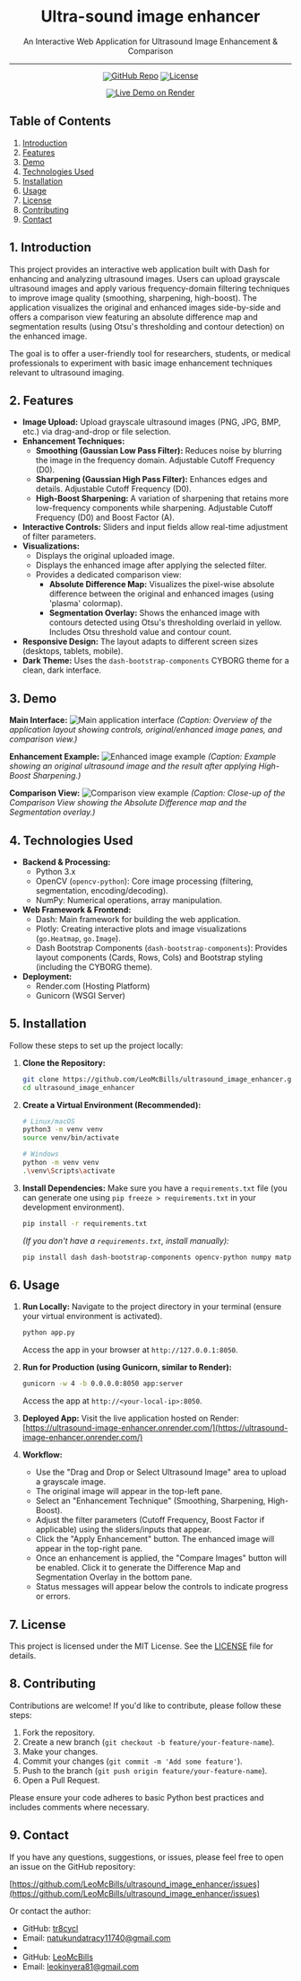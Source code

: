 <!-- markdownlint-disable first-line-h1 -->
<!-- markdownlint-disable html -->
<!-- markdownlint-disable no-duplicate-header -->

<div align="center">
  <h1>Ultra-sound image enhancer</h1>
  <p>An Interactive Web Application for Ultrasound Image Enhancement & Comparison</p>
</div>
<hr>
<div align="center" style="line-height: 1;">
  <!-- Replace placeholders with your actual links -->
  <a href="https://github.com/LeoMcBills/ultrasound_image_enhancer"><img alt="GitHub Repo"
    src="https://img.shields.io/badge/GitHub-Repo-blue?logo=github&logoColor=white"/></a>
  <a href="https://github.com/LeoMcBills/ultrasound_image_enhancer/blob/main/LICENSE"><img alt="License"
    src="https://img.shields.io/badge/License-MIT-yellow.svg"/></a>
  <!-- Add other relevant badges if desired (e.g., deployment link, documentation) -->

  <!-- Updated Live Demo Badge for Render -->
  <a href="https://ultrasound-image-enhancer.onrender.com/"><img alt="Live Demo on Render"
    src="https://img.shields.io/badge/Live_Demo-Online-46E3B7?logo=render&logoColor=white"/></a>
</div>

## Table of Contents

1.  [Introduction](#1-introduction)
2.  [Features](#2-features)
3.  [Demo](#3-demo)
4.  [Technologies Used](#4-technologies-used)
5.  [Installation](#5-installation)
6.  [Usage](#6-usage)
7.  [License](#7-license)
8.  [Contributing](#8-contributing)
9.  [Contact](#9-contact)

## 1. Introduction

This project provides an interactive web application built with Dash for enhancing and analyzing ultrasound images. Users can upload grayscale ultrasound images and apply various frequency-domain filtering techniques to improve image quality (smoothing, sharpening, high-boost). The application visualizes the original and enhanced images side-by-side and offers a comparison view featuring an absolute difference map and segmentation results (using Otsu's thresholding and contour detection) on the enhanced image.

The goal is to offer a user-friendly tool for researchers, students, or medical professionals to experiment with basic image enhancement techniques relevant to ultrasound imaging.

## 2. Features

*   **Image Upload:** Upload grayscale ultrasound images (PNG, JPG, BMP, etc.) via drag-and-drop or file selection.
*   **Enhancement Techniques:**
    *   **Smoothing (Gaussian Low Pass Filter):** Reduces noise by blurring the image in the frequency domain. Adjustable Cutoff Frequency (D0).
    *   **Sharpening (Gaussian High Pass Filter):** Enhances edges and details. Adjustable Cutoff Frequency (D0).
    *   **High-Boost Sharpening:** A variation of sharpening that retains more low-frequency components while sharpening. Adjustable Cutoff Frequency (D0) and Boost Factor (A).
*   **Interactive Controls:** Sliders and input fields allow real-time adjustment of filter parameters.
*   **Visualizations:**
    *   Displays the original uploaded image.
    *   Displays the enhanced image after applying the selected filter.
    *   Provides a dedicated comparison view:
        *   **Absolute Difference Map:** Visualizes the pixel-wise absolute difference between the original and enhanced images (using 'plasma' colormap).
        *   **Segmentation Overlay:** Shows the enhanced image with contours detected using Otsu's thresholding overlaid in yellow. Includes Otsu threshold value and contour count.
*   **Responsive Design:** The layout adapts to different screen sizes (desktops, tablets, mobile).
*   **Dark Theme:** Uses the `dash-bootstrap-components` CYBORG theme for a clean, dark interface.

## 3. Demo

**Main Interface:**
![Main application interface](main.png)
*(Caption: Overview of the application layout showing controls, original/enhanced image panes, and comparison view.)*

**Enhancement Example:**
![Enhanced image example](enhanced.png)
*(Caption: Example showing an original ultrasound image and the result after applying High-Boost Sharpening.)*

**Comparison View:**
![Comparison view example](compare.png)
*(Caption: Close-up of the Comparison View showing the Absolute Difference map and the Segmentation overlay.)*

## 4. Technologies Used

*   **Backend & Processing:**
    *   Python 3.x
    *   OpenCV (`opencv-python`): Core image processing (filtering, segmentation, encoding/decoding).
    *   NumPy: Numerical operations, array manipulation.
*   **Web Framework & Frontend:**
    *   Dash: Main framework for building the web application.
    *   Plotly: Creating interactive plots and image visualizations (`go.Heatmap`, `go.Image`).
    *   Dash Bootstrap Components (`dash-bootstrap-components`): Provides layout components (Cards, Rows, Cols) and Bootstrap styling (including the CYBORG theme).
*   **Deployment:**
    *   Render.com (Hosting Platform)
    *   Gunicorn (WSGI Server)

## 5. Installation

Follow these steps to set up the project locally:

1.  **Clone the Repository:**
    ```bash
    git clone https://github.com/LeoMcBills/ultrasound_image_enhancer.git
    cd ultrasound_image_enhancer
    ```

2.  **Create a Virtual Environment (Recommended):**
    ```bash
    # Linux/macOS
    python3 -m venv venv
    source venv/bin/activate

    # Windows
    python -m venv venv
    .\venv\Scripts\activate
    ```

3.  **Install Dependencies:**
    Make sure you have a `requirements.txt` file (you can generate one using `pip freeze > requirements.txt` in your development environment).
    ```bash
    pip install -r requirements.txt
    ```
    *(If you don't have a `requirements.txt`, install manually):*
    ```bash
    pip install dash dash-bootstrap-components opencv-python numpy matplotlib plotly gunicorn
    ```

## 6. Usage

1.  **Run Locally:**
    Navigate to the project directory in your terminal (ensure your virtual environment is activated).
    ```bash
    python app.py
    ```
    Access the app in your browser at `http://127.0.0.1:8050`.

2.  **Run for Production (using Gunicorn, similar to Render):**
    ```bash
    gunicorn -w 4 -b 0.0.0.0:8050 app:server
    ```
    Access the app at `http://<your-local-ip>:8050`.

3.  **Deployed App:**
    Visit the live application hosted on Render: [https://ultrasound-image-enhancer.onrender.com/](https://ultrasound-image-enhancer.onrender.com/)

4.  **Workflow:**
    *   Use the "Drag and Drop or Select Ultrasound Image" area to upload a grayscale image.
    *   The original image will appear in the top-left pane.
    *   Select an "Enhancement Technique" (Smoothing, Sharpening, High-Boost).
    *   Adjust the filter parameters (Cutoff Frequency, Boost Factor if applicable) using the sliders/inputs that appear.
    *   Click the "Apply Enhancement" button. The enhanced image will appear in the top-right pane.
    *   Once an enhancement is applied, the "Compare Images" button will be enabled. Click it to generate the Difference Map and Segmentation Overlay in the bottom pane.
    *   Status messages will appear below the controls to indicate progress or errors.

## 7. License

This project is licensed under the MIT License. See the [LICENSE](LICENSE) file for details.

## 8. Contributing

Contributions are welcome! If you'd like to contribute, please follow these steps:

1.  Fork the repository.
2.  Create a new branch (`git checkout -b feature/your-feature-name`).
3.  Make your changes.
4.  Commit your changes (`git commit -m 'Add some feature'`).
5.  Push to the branch (`git push origin feature/your-feature-name`).
6.  Open a Pull Request.

Please ensure your code adheres to basic Python best practices and includes comments where necessary.

## 9. Contact

If you have any questions, suggestions, or issues, please feel free to open an issue on the GitHub repository:

[https://github.com/LeoMcBills/ultrasound_image_enhancer/issues](https://github.com/LeoMcBills/ultrasound_image_enhancer/issues)

Or contact the author:
*   GitHub: [tr8cycl](https://github.com/tr8cycl)
*   Email: natukundatracy11740@gmail.com
*   
*   GitHub: [LeoMcBills](https://github.com/LeoMcBills)
*   Email: leokinyera81@gmail.com

